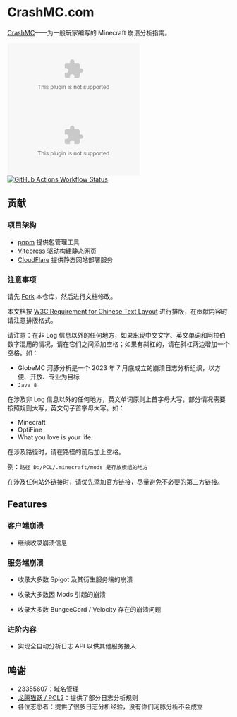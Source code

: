 # CrashMC.com

[CrashMC](https://crashmc.com/)——为一般玩家编写的 Minecraft 崩溃分析指南。

[![Stars](https://img.shields.io/github/stars/GlobeMC/crashmc.com?style=for-the-badge)](https://bilibili.com/video/BV1GJ411x7h7)
[![Issues](https://img.shields.io/github/issues/GlobeMC/crashmc.com?style=for-the-badge)](https://github.com/GlobeMC/crashmc.com/issues)
[![GitHub Actions Workflow Status](https://img.shields.io/github/actions/workflow/status/GlobeMC/crashmc.com/pages-check.yml?style=for-the-badge)](https://github.com/GlobeMC/crashmc.com/actions/workflows/pages-check.yml)

## 贡献

### 项目架构

- [pnpm](https://pnpm.io/installation) 提供包管理工具
- [Vitepress](https://vitepress.dev/) 驱动构建静态网页
- [CloudFlare](https://www.cloudflare.com/) 提供静态网站部署服务

### 注意事项

请先 [Fork](https://github.com/GlobeMC/crashmc.com/fork) 本仓库，然后进行文档修改。

本文档按 [W3C Requirement for Chinese Text Layout](https://www.w3.org/International/clreq/) 进行排版，在贡献内容时请注意排版格式。

请注意：在非 Log 信息以外的任何地方，如果出现中文文字、英文单词和阿拉伯数字混用的情况，请在它们之间添加空格；如果有斜杠的，请在斜杠两边增加一个空格。如：

- GlobeMC 河豚分析是一个 2023 年 7 月底成立的崩溃日志分析组织，以方便、开放、专业为目标
- `Java 8`

在涉及非 Log 信息以外的任何地方，英文单词原则上首字母大写，部分情况需要按照规则大写，英文句子首字母大写。如：

- Minecraft
- OptiFine
- What you love is your life.

在涉及路径时，请在路径的前后加上空格。

例：`路径 D:/PCL/.minecraft/mods 是存放模组的地方`

在涉及任何站外链接时，请优先添加官方链接，尽量避免不必要的第三方链接。

## Features

### 客户端崩溃

- 继续收录崩溃信息

### 服务端崩溃

- 收录大多数 Spigot 及其衍生服务端的崩溃

- 收录大多数因 Mods 引起的崩溃

- 收录大多数 BungeeCord / Velocity 存在的崩溃问题

### 进阶内容

- 实现全自动分析日志 API 以供其他服务接入

## 鸣谢

- [23355607](https://github.com/2623684696)：域名管理
- [龙腾猫跃 / PCL2](https://github.com/Hex-Dragon/PCL2)：提供了部分日志分析规则
- 各位志愿者：提供了很多日志分析经验，没有你们河豚分析不会成立
